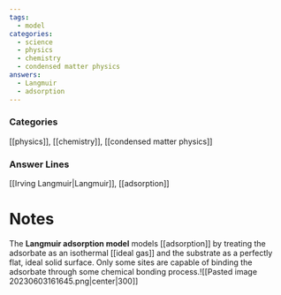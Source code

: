 ```yaml
---
tags:
  - model
categories:
  - science
  - physics
  - chemistry
  - condensed matter physics
answers:
  - Langmuir
  - adsorption
---
```

### Categories
[[physics]], [[chemistry]], [[condensed matter physics]]
### Answer Lines
[[Irving Langmuir|Langmuir]], [[adsorption]]
# Notes
The **Langmuir adsorption model** models [[adsorption]] by treating the adsorbate as an isothermal [[ideal gas]] and the substrate as a perfectly flat, ideal solid surface. Only some sites are capable of binding the adsorbate through some chemical bonding process.![[Pasted image 20230603161645.png|center|300]]
